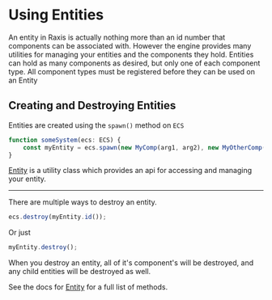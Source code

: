 # Using Entities

An entity in Raxis is actually nothing more than an id number that components can be associated with. However the engine provides many utilities for managing your entities and the components they hold. Entities can hold as many components as desired, but only one of each component type. All component types must be registered before they can be used on an Entity

## Creating and Destroying Entities

Entities are created using the `spawn()` method on `ECS`

```ts
function someSystem(ecs: ECS) {
    const myEntity = ecs.spawn(new MyComp(arg1, arg2), new MyOtherComp(), ... ); // Returns an instance of Entity
}
```

[Entity](./docs.md#entity) is a utility class which provides an api for accessing and managing your entity.

---

There are multiple ways to destroy an entity.

```ts
ecs.destroy(myEntity.id());
```
Or just

```ts
myEntity.destroy();
```

When you destroy an entity, all of it's component's will be destroyed, and any child entities will be destroyed as well.

See the docs for [Entity](./docs.md#entity) for a full list of methods. 